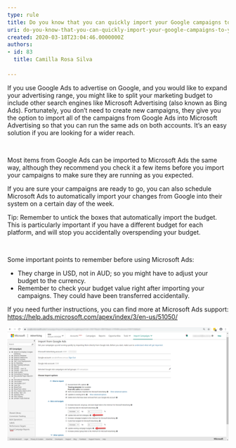 ```yaml
---
type: rule
title: Do you know that you can quickly import your Google campaigns to your Microsoft Ads?
uri: do-you-know-that-you-can-quickly-import-your-google-campaigns-to-your-microsoft-ads
created: 2020-03-18T23:04:46.0000000Z
authors:
- id: 83
  title: Camilla Rosa Silva

---
```


​​If you use Google Ads to advertise on Google, and you would like to expand your advertising range, you might like to split your marketing budget to include other search engines like Microsoft Advertising (also known as Bing Ads). Fortunately, you don’t need to create new campaigns, they give you the option to import all of the campaigns from Google Ads into Microsoft Advertising so that you can run the same ads on both accounts. It’s an easy solution if you are looking for a wider reach.
 
​

Most items from Google Ads can be imported to Microsoft Ads the same way, although they recommend you check it a few items before you import your campaigns to make sure they are running as you expected.
 
If you are sure your campaigns are ready to go, you can also schedule Microsoft Ads to automatically import your changes from Google into their system on a certain day of the week.

Tip: Remember to untick the boxes that automatically import the budget. This is particularly important if you have a different budget for each platform, and will stop you accidentally overspending your budget.

​​​​​

Some important points to remember before using Microsoft Ads:

- They charge in USD, not in AUD; so you might have to adjust your budget to the currency.
- Remember to check your budget value right after importing your campaigns. They could have been transferred accidentally.

If you need further instructions, you can find more at Microsoft Ads support: https://help.ads.microsoft.com/apex/index/3/en-us/51050/




![ Import Campaigns default selection will match your budget from Google](Msads.png)
